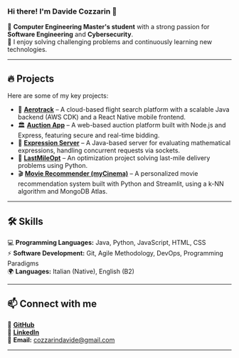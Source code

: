 ### Hi there! I'm Davide Cozzarin 👋
 🚀 **Computer Engineering Master's student** with a strong passion for **Software Engineering** and **Cybersecurity**.  
🔹 I enjoy solving challenging problems and continuously learning new technologies.  

---

## 🔥 Projects  
Here are some of my key projects:

- 🛫 **[Aerotrack](https://github.com/davidecozzarin/AerotrackApp)** – A cloud-based flight search platform with a scalable Java backend (AWS CDK) and a React Native mobile frontend.  
- 🏛 **[Auction App](https://github.com/davidecozzarin/auction_app)** – A web-based auction platform built with Node.js and Express, featuring secure and real-time bidding.  
- 🔢 **[Expression Server](https://github.com/davidecozzarin/Expression-Server)** – A Java-based server for evaluating mathematical expressions, handling concurrent requests via sockets.  
- 🚛 **[LastMileOpt](https://github.com/davidecozzarin/LastMileOpt)** – An optimization project solving last-mile delivery problems using Python.  
- 🎬 **[Movie Recommender (myCinema)](https://github.com/davidecozzarin/myCinema)** – A personalized movie recommendation system built with Python and Streamlit, using a k-NN algorithm and MongoDB Atlas.  

---

## 🛠️ Skills  
💻 **Programming Languages:** Java, Python, JavaScript, HTML, CSS  
⚡ **Software Development:** Git, Agile Methodology, DevOps, Programming Paradigms  
🌍 **Languages:** Italian (Native), English (B2)  

---

## 📫 Connect with me  
🔗 **[GitHub](https://github.com/davidecozzarin)**  
🔗 **[LinkedIn](https://www.linkedin.com/in/davide-cozzarin/)**  
📩 **Email:** cozzarindavide@gmail.com  

---

